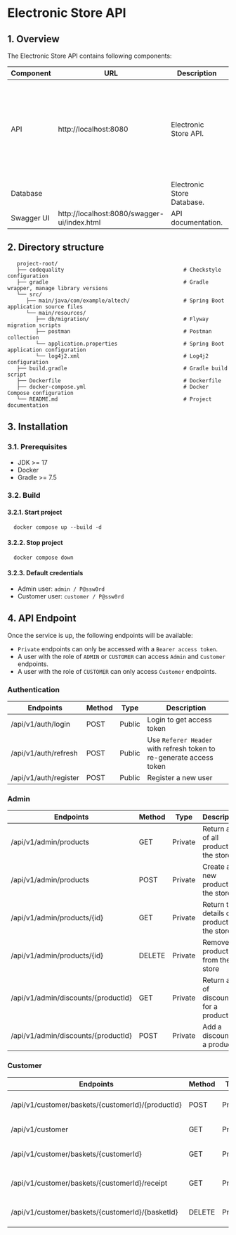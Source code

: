 # Electronic Store API

## 1. Overview

The Electronic Store API contains following components:

| Component  | URL                                         | Description                | Language                                                                              |
|------------|---------------------------------------------|----------------------------|---------------------------------------------------------------------------------------|
| API        | http://localhost:8080                       | Electronic Store API.      | Java, Spring, JPA, Flyway, Lombok, Log4j2, Swagger, JUnit, Mokito, Checkstyle, Jacoco |
| Database   |                                             | Electronic Store Database. | Postgres                                                                              |
| Swagger UI | http://localhost:8080/swagger-ui/index.html | API documentation.         | HTML                                                                                  |

## 2. Directory structure

```plaintext
   project-root/
   ├── codequality                                      # Checkstyle configuration
   ├── gradle                                           # Gradle wrapper, manage library versions
   └── src/
      ├── main/java/com/example/altech/                 # Spring Boot application source files
      └── main/resources/
         ├── db/migration/                              # Flyway migration scripts
         ├── postman                                    # Postman collection
         └── application.properties                     # Spring Boot application configuration
         └── log4j2.xml                                 # Log4j2 configuration
   ├── build.gradle                                     # Gradle build script
   ├── Dockerfile                                       # Dockerfile
   ├── docker-compose.yml                               # Docker Compose configuration
   └── README.md                                        # Project documentation
   ```

## 3. Installation

### 3.1. Prerequisites

- JDK >= 17
- Docker
- Gradle >= 7.5

### 3.2. Build

#### 3.2.1. Start project

```shell
  docker compose up --build -d
```

#### 3.2.2. Stop project

```shell
  docker compose down
```
#### 3.2.3. Default credentials
- Admin user: `admin / P@ssw0rd`
- Customer user: `customer / P@ssw0rd`

## 4. API Endpoint
Once the service is up, the following endpoints will be available:
- `Private` endpoints can only be accessed with a `Bearer access token`.
- A user with the role of `ADMIN` or `CUSTOMER` can access `Admin` and `Customer` endpoints.
- A user with the role of `CUSTOMER` can only access `Customer` endpoints.

### Authentication
| Endpoints             | Method | Type    | Description                                                       |
|-----------------------|--------|---------|-------------------------------------------------------------------|
| /api/v1/auth/login    | POST   | Public  | Login to get access token                                         |
| /api/v1/auth/refresh  | POST   | Public  | Use `Referer Header` with refresh token to re-generate access token |
| /api/v1/auth/register | POST   | Public  | Register a new user                                               |

### Admin
| Endpoints                             | Method | Type    | Description                                  |
|-------------------------------------|--------|---------|----------------------------------------------|
| /api/v1/admin/products              | GET    | Private | Return a list of all products in the store   |
| /api/v1/admin/products              | POST   | Private | Create a new product in the store            |
| /api/v1/admin/products/{id}         | GET    | Private | Return the details of a product in the store |
| /api/v1/admin/products/{id}         | DELETE | Private | Remove a product from the store              |
| /api/v1/admin/discounts/{productId} | GET    | Private | Return a list of discounts for a product     |
| /api/v1/admin/discounts/{productId} | POST   | Private | Add a discount to a product                  |

### Customer
| Endpoints                                           | Method | Type    | Description                    |
|---------------------------------------------------|--------|---------|--------------------------------|
| /api/v1/customer/baskets/{customerId}/{productId} | POST   | Private | Add an item to the basket      |
| /api/v1/customer                                  | GET    | Private | Get all customers              |
| /api/v1/customer/baskets/{customerId}             | GET    | Private | Get the basket for a customer  |
| /api/v1/customer/baskets/{customerId}/receipt     | GET    | Private | Get the receipt for a customer |
| /api/v1/customer/baskets/{customerId}/{basketId}  | DELETE | Private | Remove an item from the basket |
